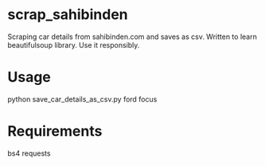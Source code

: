 # scrap_sahibinden
Scraping car details from sahibinden.com and saves as csv.
Written to learn beautifulsoup library. Use it responsibly.

# Usage

python save_car_details_as_csv.py ford focus

# Requirements

bs4
requests
